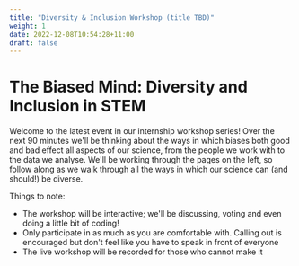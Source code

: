 ```yaml
---
title: "Diversity & Inclusion Workshop (title TBD)"
weight: 1
date: 2022-12-08T10:54:28+11:00
draft: false
---
```


# The Biased Mind: Diversity and Inclusion in STEM

Welcome to the latest event in our internship workshop series! Over the next 90 minutes we'll be thinking about the ways in which 
biases both good and bad effect all aspects of our science, from the people we work with to the data we analyse. We'll be working
through the pages on the left, so follow along as we walk through all the ways in which our science can (and should!) be diverse.

Things to note:
* The workshop will be interactive; we'll be discussing, voting and even doing a little bit of coding!
* Only participate in as much as you are comfortable with. Calling out is encouraged but don't feel like you have to speak in front of everyone
* The live workshop will be recorded for those who cannot make it



